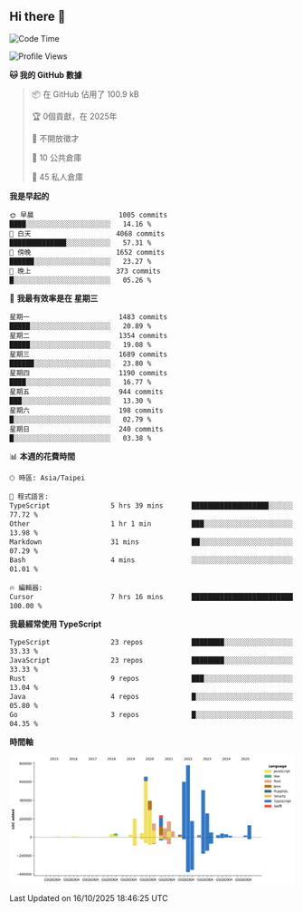 ## Hi there 👋

<!--START_SECTION:waka-->
![Code Time](http://img.shields.io/badge/Code%20Time-564%20hrs%2020%20mins-blue)

![Profile Views](http://img.shields.io/badge/%E5%80%8B%E4%BA%BA%E9%A0%81%E9%9D%A2%E7%80%8F%E8%A6%BD%E6%AC%A1%E6%95%B8-0-blue)

**🐱 我的 GitHub 數據** 

> 📦 在 GitHub 佔用了 100.9 kB 
 > 
> 🏆  0個貢獻，在 2025年
 > 
> 🚫 不開放徵才
 > 
> 📜 10 公共倉庫 
 > 
> 🔑 45 私人倉庫 
 > 
**我是早起的** 

```text
🌞 早晨                     1005 commits        ████░░░░░░░░░░░░░░░░░░░░░   14.16 % 
🌆 白天                     4068 commits        ██████████████░░░░░░░░░░░   57.31 % 
🌃 傍晚                     1652 commits        ██████░░░░░░░░░░░░░░░░░░░   23.27 % 
🌙 晚上                     373 commits         █░░░░░░░░░░░░░░░░░░░░░░░░   05.26 % 
```
📅 **我最有效率是在 星期三** 

```text
星期一                      1483 commits        █████░░░░░░░░░░░░░░░░░░░░   20.89 % 
星期二                      1354 commits        █████░░░░░░░░░░░░░░░░░░░░   19.08 % 
星期三                      1689 commits        ██████░░░░░░░░░░░░░░░░░░░   23.80 % 
星期四                      1190 commits        ████░░░░░░░░░░░░░░░░░░░░░   16.77 % 
星期五                      944 commits         ███░░░░░░░░░░░░░░░░░░░░░░   13.30 % 
星期六                      198 commits         █░░░░░░░░░░░░░░░░░░░░░░░░   02.79 % 
星期日                      240 commits         █░░░░░░░░░░░░░░░░░░░░░░░░   03.38 % 
```


📊 **本週的花費時間** 

```text
🕑︎ 時區: Asia/Taipei

💬 程式語言: 
TypeScript               5 hrs 39 mins       ███████████████████░░░░░░   77.72 % 
Other                    1 hr 1 min          ███░░░░░░░░░░░░░░░░░░░░░░   13.98 % 
Markdown                 31 mins             ██░░░░░░░░░░░░░░░░░░░░░░░   07.29 % 
Bash                     4 mins              ░░░░░░░░░░░░░░░░░░░░░░░░░   01.01 % 

🔥 編輯器: 
Cursor                   7 hrs 16 mins       █████████████████████████   100.00 % 
```

**我最經常使用 TypeScript** 

```text
TypeScript               23 repos            ████████░░░░░░░░░░░░░░░░░   33.33 % 
JavaScript               23 repos            ████████░░░░░░░░░░░░░░░░░   33.33 % 
Rust                     9 repos             ███░░░░░░░░░░░░░░░░░░░░░░   13.04 % 
Java                     4 repos             █░░░░░░░░░░░░░░░░░░░░░░░░   05.80 % 
Go                       3 repos             █░░░░░░░░░░░░░░░░░░░░░░░░   04.35 % 
```



**時間軸**

![Lines of Code chart](https://raw.githubusercontent.com/jos61404/jos61404/main/assets/bar_graph.png)


 Last Updated on 16/10/2025 18:46:25 UTC
<!--END_SECTION:waka-->



<!--
**jos61404/jos61404** is a ✨ _special_ ✨ repository because its `README.md` (this file) appears on your GitHub profile.

Here are some ideas to get you started:

- 🔭 I’m currently working on ...
- 🌱 I’m currently learning ...
- 👯 I’m looking to collaborate on ...
- 🤔 I’m looking for help with ...
- 💬 Ask me about ...
- 📫 How to reach me: ...
- 😄 Pronouns: ...
- ⚡ Fun fact: ...
-->
